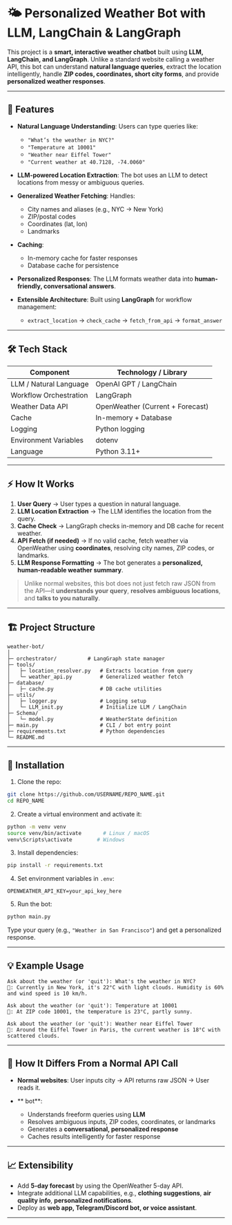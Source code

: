 # 🌤️ Personalized Weather Bot with LLM, LangChain & LangGraph

This project is a **smart, interactive weather chatbot** built using **LLM, LangChain, and LangGraph**. Unlike a standard website calling a weather API, this bot can understand **natural language queries**, extract the location intelligently, handle **ZIP codes, coordinates, short city forms**, and provide **personalized weather responses**.

---

## 🚀 Features

* **Natural Language Understanding**: Users can type queries like:

  * `"What’s the weather in NYC?"`
  * `"Temperature at 10001"`
  * `"Weather near Eiffel Tower"`
  * `"Current weather at 40.7128, -74.0060"`

* **LLM-powered Location Extraction**: The bot uses an LLM to detect locations from messy or ambiguous queries.

* **Generalized Weather Fetching**: Handles:

  * City names and aliases (e.g., NYC → New York)
  * ZIP/postal codes
  * Coordinates (lat, lon)
  * Landmarks

* **Caching**:

  * In-memory cache for faster responses
  * Database cache for persistence

* **Personalized Responses**: The LLM formats weather data into **human-friendly, conversational answers**.

* **Extensible Architecture**: Built using **LangGraph** for workflow management:

  * `extract_location` → `check_cache` → `fetch_from_api` → `format_answer`

---

## 🛠️ Tech Stack

| Component              | Technology / Library             |
| ---------------------- | -------------------------------- |
| LLM / Natural Language | OpenAI GPT / LangChain           |
| Workflow Orchestration | LangGraph                        |
| Weather Data API       | OpenWeather (Current + Forecast) |
| Cache                  | In-memory + Database             |
| Logging                | Python logging                   |
| Environment Variables  | dotenv                           |
| Language               | Python 3.11+                     |

---

## ⚡ How It Works

1. **User Query** → User types a question in natural language.
2. **LLM Location Extraction** → The LLM identifies the location from the query.
3. **Cache Check** → LangGraph checks in-memory and DB cache for recent weather.
4. **API Fetch (if needed)** → If no valid cache, fetch weather via OpenWeather using **coordinates**, resolving city names, ZIP codes, or landmarks.
5. **LLM Response Formatting** → The bot generates a **personalized, human-readable weather summary**.

> Unlike normal websites, this bot does not just fetch raw JSON from the API—it **understands your query**, **resolves ambiguous locations**, and **talks to you naturally**.

---

## 🏗️ Project Structure

```
weather-bot/
│
├─ orchestrator/          # LangGraph state manager
├─ tools/
│   ├─ location_resolver.py   # Extracts location from query
│   └─ weather_api.py         # Generalized weather fetch
├─ database/
│   ├─ cache.py               # DB cache utilities
├─ utils/
│   ├─ logger.py              # Logging setup
│   └─ LLM_init.py            # Initialize LLM / LangChain
├─ Schema/
│   └─ model.py               # WeatherState definition
├─ main.py                    # CLI / bot entry point
├─ requirements.txt           # Python dependencies
└─ README.md
```

---

## 🔧 Installation

1. Clone the repo:

```bash
git clone https://github.com/USERNAME/REPO_NAME.git
cd REPO_NAME
```

2. Create a virtual environment and activate it:

```bash
python -m venv venv
source venv/bin/activate       # Linux / macOS
venv\Scripts\activate        # Windows
```

3. Install dependencies:

```bash
pip install -r requirements.txt
```

4. Set environment variables in `.env`:

```
OPENWEATHER_API_KEY=your_api_key_here
```

5. Run the bot:

```bash
python main.py
```

Type your query (e.g., `"Weather in San Francisco"`) and get a personalized response.

---

## 💡 Example Usage

```
Ask about the weather (or 'quit'): What's the weather in NYC?
🤖: Currently in New York, it's 22°C with light clouds. Humidity is 60% and wind speed is 10 km/h.

Ask about the weather (or 'quit'): Temperature at 10001
🤖: At ZIP code 10001, the temperature is 23°C, partly sunny.

Ask about the weather (or 'quit'): Weather near Eiffel Tower
🤖: Around the Eiffel Tower in Paris, the current weather is 18°C with scattered clouds.
```

---

## 🔄 How It Differs From a Normal API Call

* **Normal websites**: User inputs city → API returns raw JSON → User reads it.
* ** bot**:

  * Understands freeform queries using **LLM**
  * Resolves ambiguous inputs, ZIP codes, coordinates, or landmarks
  * Generates a **conversational, personalized response**
  * Caches results intelligently for faster response

---

## 📈 Extensibility

* Add **5-day forecast** by using the OpenWeather 5-day API.
* Integrate additional LLM capabilities, e.g., **clothing suggestions**, **air quality info**, **personalized notifications**.
* Deploy as **web app, Telegram/Discord bot, or voice assistant**.

---
